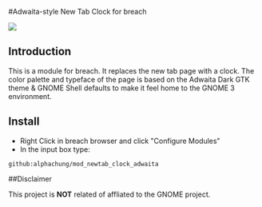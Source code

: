 #Adwaita-style New Tab Clock for breach

![](http://f.cl.ly/items/1X0v1S0K2c2l212A2Z2s/Screenshot%20from%202014-08-09%2023%3A57%3A08.png)

## Introduction

This is a module for breach. It replaces the new tab page with a clock. The color palette and typeface of the page is based on the Adwaita Dark GTK theme & GNOME Shell defaults to make it feel home to the GNOME 3 environment. 

## Install

 - Right Click in breach browser and click "Configure Modules"
 - In the input box type:
  
  ```
  github:alphachung/mod_newtab_clock_adwaita
  ```
  

##Disclaimer

This project is **NOT** related of affliated to the GNOME project. 
